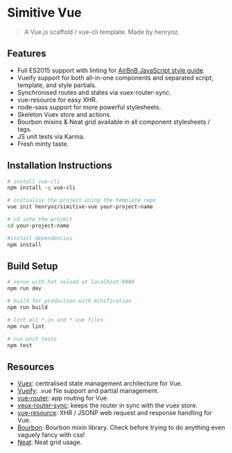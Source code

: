 # Simitive Vue

> A Vue.js scaffold / vue-cli template. Made by henryoz.

## Features
- Full ES2015 support with linting for <a href="https://github.com/airbnb/javascript" target="_blank">AirBnB JavaScript style guide</a>.
- Vueify support for both all-in-one components and separated script, template, and style partials.
- Synchronised routes and states via vuex-router-sync.
- vue-resource for easy XHR.
- node-sass support for more powerful stylesheets.
- Skeleton Vuex store and actions.
- Bourbon mixins &amp; Neat grid available in all component stylesheets / tags.
- JS unit tests via Karma.
- Fresh minty taste.

## Installation Instructions
``` bash
# install vue-cli
npm install -g vue-cli

# initialise the project using the template repo
vue init henryoz/simitive-vue your-project-name

# cd into the project
cd your-project-name

#install dependencies
npm install
```

## Build Setup

``` bash
# serve with hot reload at localhost:8080
npm run dev

# build for production with minification
npm run build

# lint all *.js and *.vue files
npm run lint

# run unit tests
npm test
```

## Resources
- <a href="http://vuex.vuejs.org/en/intro.html" target="_blank">Vuex</a>: centralised state management architecture for Vue.
- <a href="https://github.com/vuejs/vueify" target="_blank">Vueify</a>: .vue file support and partial management.
- <a href="http://router.vuejs.org/en/index.html" target="_blank">vue-router</a>: app routing for Vue.
- <a href="https://github.com/vuejs/vuex-router-sync" target="_blank">veux-router-sync</a>: keeps the router in sync with the vuex store.
- <a href="https://github.com/vuejs/vue-resource" target="_blank">vue-resource</a>: XHR / JSONP web request and response handling for Vue.
- <a href="http://bourbon.io/docs/" target="_blank">Bourbon</a>: Bourbon mixin library. Check before trying to do anything even vaguely fancy with css!
- <a href="http://thoughtbot.github.io/neat-docs/latest/" target="_blank">Neat</a>: Neat grid usage.
